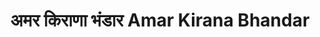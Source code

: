 ---
title: "अमर किराणा भंडार Amar Kirana Bhandar"
url: /nagpur/amr-kiraannaa-bhnddaar-amar-kirana-bhandar/
shop: convenience
---